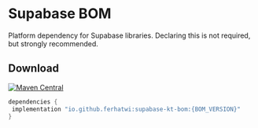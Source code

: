 # Supabase BOM
Platform dependency for Supabase libraries. Declaring this is not required, but strongly recommended.
## Download
[![Maven Central](https://img.shields.io/maven-central/v/io.github.ferhatwi/supabase-kt-bom.svg?label=Maven%20Central)](https://search.maven.org/search?q=g:%22io.github.ferhatwi%22%20AND%20a:%22supabase-kt-bom%22)
```groovy
dependencies {
 implementation "io.github.ferhatwi:supabase-kt-bom:{BOM_VERSION}"
} 
```

